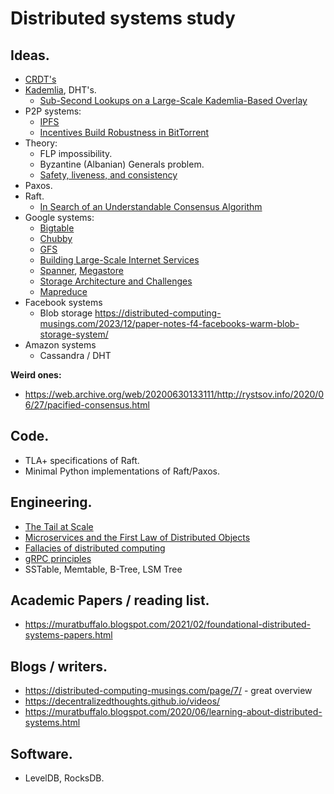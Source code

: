 Distributed systems study
=========================

## Ideas.

 - [CRDT's](https://en.wikipedia.org/wiki/Conflict-free_replicated_data_type)
 - [Kademlia](https://pdos.csail.mit.edu/~petar/papers/maymounkov-kademlia-lncs.pdf), DHT's.
   - [Sub-Second Lookups on a Large-Scale Kademlia-Based Overlay](https://www.diva-portal.org/smash/get/diva2:436670/FULLTEXT01.pdf)
 - P2P systems:
   - [IPFS](https://arxiv.org/pdf/1407.3561)
   - [Incentives Build Robustness in BitTorrent](https://www.bittorrent.org/bittorrentecon.pdf)
 - Theory:
   - FLP impossibility.
   - Byzantine (Albanian) Generals problem.
   - [Safety, liveness, and consistency](https://courses.cs.washington.edu/courses/cse452/20sp/slides/consistency.pdf)
 - Paxos.
 - Raft.
   - [In Search of an Understandable Consensus Algorithm](http://www.scs.stanford.edu/20sp-cs244b/sched/readings/raft.pdf)
 - Google systems:
   - [Bigtable](https://static.googleusercontent.com/media/research.google.com/en//archive/bigtable-osdi06.pdf)
   - [Chubby](https://static.googleusercontent.com/media/research.google.com/en//archive/chubby-osdi06.pdf)
   - [GFS](https://static.googleusercontent.com/media/research.google.com/en//archive/gfs-sosp2003.pdf)
   - [Building Large-Scale Internet Services](https://static.googleusercontent.com/media/research.google.com/en//pubs/archive/44877.pdf)
   - [Spanner](https://static.googleusercontent.com/media/research.google.com/en//archive/spanner-osdi2012.pdf#cite.0@Megastore), [Megastore](https://www.cidrdb.org/cidr2011/Papers/CIDR11_Paper32.pdf)
   - [Storage Architecture and Challenges](https://cloud.google.com/files/storage_architecture_and_challenges.pdf)
   - [Mapreduce](https://pdos.csail.mit.edu/6.824/papers/mapreduce.pdf)
 - Facebook systems
   - Blob storage https://distributed-computing-musings.com/2023/12/paper-notes-f4-facebooks-warm-blob-storage-system/ 
 - Amazon systems
   - Cassandra / DHT

**Weird ones:**

 - https://web.archive.org/web/20200630133111/http://rystsov.info/2020/06/27/pacified-consensus.html

## Code.

 - TLA+ specifications of Raft.
 - Minimal Python implementations of Raft/Paxos.

## Engineering.

 - [The Tail at Scale](https://cacm.acm.org/research/the-tail-at-scale/)
 - [Microservices and the First Law of Distributed Objects](https://martinfowler.com/articles/distributed-objects-microservices.html)
 - [Fallacies of distributed computing](https://en.wikipedia.org/wiki/Fallacies_of_distributed_computing)
 - [gRPC principles](https://grpc.io/blog/principles/)
 - SSTable, Memtable, B-Tree, LSM Tree

## Academic Papers / reading list.

 - https://muratbuffalo.blogspot.com/2021/02/foundational-distributed-systems-papers.html 
 

## Blogs / writers.

 - https://distributed-computing-musings.com/page/7/ - great overview
 - https://decentralizedthoughts.github.io/videos/ 
 - https://muratbuffalo.blogspot.com/2020/06/learning-about-distributed-systems.html

## Software.

 - LevelDB, RocksDB.

